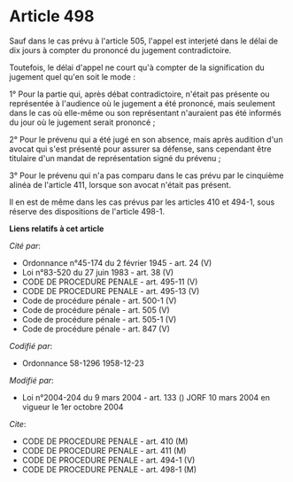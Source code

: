 # Article 498

Sauf dans le cas prévu à l'article 505, l'appel est interjeté dans le délai de dix jours à compter du prononcé du jugement
contradictoire.

Toutefois, le délai d'appel ne court qu'à compter de la signification du jugement quel qu'en soit le mode :

1° Pour la partie qui, après débat contradictoire, n'était pas présente ou représentée à l'audience où le jugement a été
prononcé, mais seulement dans le cas où elle-même ou son représentant n'auraient pas été informés du jour où le jugement
serait prononcé ;

2° Pour le prévenu qui a été jugé en son absence, mais après audition d'un avocat qui s'est présenté pour assurer sa défense,
sans cependant être titulaire d'un mandat de représentation signé du prévenu ;

3° Pour le prévenu qui n'a pas comparu dans le cas prévu par le cinquième alinéa de l'article 411, lorsque son avocat n'était
pas présent.

Il en est de même dans les cas prévus par les articles 410 et 494-1, sous réserve des dispositions de l'article 498-1.

**Liens relatifs à cet article**

_Cité par_:

  - Ordonnance n°45-174 du 2 février 1945 - art. 24 (V)
  - Loi n°83-520 du 27 juin 1983 - art. 38 (V)
  - CODE DE PROCEDURE PENALE - art. 495-11 (V)
  - CODE DE PROCEDURE PENALE - art. 495-13 (V)
  - Code de procédure pénale - art. 500-1 (V)
  - Code de procédure pénale - art. 505 (V)
  - Code de procédure pénale - art. 505-1 (V)
  - Code de procédure pénale - art. 847 (V)

_Codifié par_:

  - Ordonnance 58-1296 1958-12-23

_Modifié par_:

  - Loi n°2004-204 du 9 mars 2004 - art. 133 () JORF 10 mars 2004 en vigueur le 1er octobre 2004

_Cite_:

  - CODE DE PROCEDURE PENALE - art. 410 (M)
  - CODE DE PROCEDURE PENALE - art. 411 (M)
  - CODE DE PROCEDURE PENALE - art. 494-1 (V)
  - CODE DE PROCEDURE PENALE - art. 498-1 (M)
